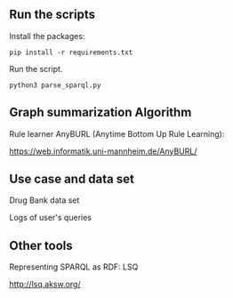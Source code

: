 ## Run the scripts

Install the packages:

```
pip install -r requirements.txt
```

Run the script.

```
python3 parse_sparql.py 
```



## Graph summarization Algorithm

Rule learner AnyBURL (Anytime Bottom Up Rule Learning):

https://web.informatik.uni-mannheim.de/AnyBURL/



## Use case and data set

Drug Bank data set

Logs of user's queries 



## Other tools

Representing SPARQL as RDF: LSQ 

http://lsq.aksw.org/





## 


